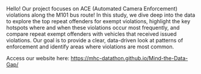 
Hello! Our project focuses on ACE (Automated Camera Enforcement) violations along the M101 bus route! 
In this study, we dive deep into the data to explore the top repeat offenders for exempt violations, 
highlight the key hotspots where and when these violations occur most frequently, and compare repeat 
exempt offenders with vehicles that received issued violations. Our goal is to provide a clear, 
data-driven look at patterns of enforcement and identify areas where violations are most common. 

Access our website here: https://mhc-datathon.github.io/Mind-the-Data-Gap/ 
